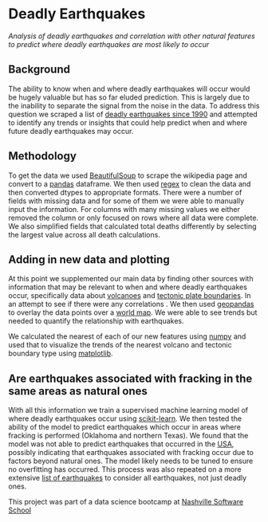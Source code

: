 # Deadly Earthquakes
*Analysis of deadly earthquakes and correlation with other natural features to predict where deadly earthquakes are most likely to occur*

## Background
The ability to know when and where deadly earthquakes will occur would be hugely valuable but has so far eluded prediction. This is largely due to the inability to separate the signal from the noise in the data. To address this question we scraped a list of <a href="https://en.wikipedia.org/wiki/List_of_deadly_earthquakes_since_1900" target="_blank">deadly earthquakes since 1990</a> and attempted to identify any trends or insights that could help predict when and where future deadly earthquakes may occur. 

## Methodology
To get the data we used <a href="https://www.crummy.com/software/BeautifulSoup/bs4/doc/" target="_blank">BeautifulSoup</a> to scrape the wikipedia page and convert to a <a href="https://pandas.pydata.org/pandas-docs/version/0.22.0/" target="_blank">pandas</a> dataframe. We then used <a href="https://docs.python.org/3/howto/regex.html" target="_blank">regex</a> to clean the data and then converted dtypes to appropriate formats. There were a number of fields with missing data and for some of them we were able to manually input the information. For columns with many missing values we either removed the column or only focused on rows where all data were complete. We also simplified fields that calculated total deaths differently by selecting the largest value across all death calculations. 

## Adding in new data and plotting
At this point we supplemented our main data by finding other sources with information that may be relevant to when and where deadly earthquakes occur, specifically data about <a href="http://volcano.oregonstate.edu/volcano_table" target="_blank">volcanoes</a> and <a href="https://github.com/fraxen/tectonicplates" target="_blank">tectonic plate boundaries</a>. In an attempt to see if there were any correlations . We then used <a href="http://geopandas.org/" target="_blank">geopandas</a> to overlay the data points over a <a href="https://github.com/Stefie/geojson-world" target="_blank">world map</a>. We were able to see trends but needed to quantify the relationship with earthquakes.

We calculated the nearest of each of our new features using <a href="http://www.numpy.org/" target="_blank">numpy</a> and used that to visualize the trends of the nearest volcano and tectonic boundary type using <a href="https://matplotlib.org/" target="_blank">matplotlib</a>. 

## Are earthquakes associated with fracking in the same areas as natural ones
With all this information we train a supervised machine learning model of where deadly earthquakes occur using <a href="http://scikit-learn.org/stable/index.html" target="_blank">scikit-learn</a>. We then tested the ability of the model to predict earthquakes which occur in areas where fracking is performed (Oklahoma and northern Texas). We found that the model was not able to predict earthquakes that occurred in the <a href="https://github.com/johan/world.geo.json/tree/master/countries" target="_blank">USA</a>, possibly indicating that earthquakes associated with fracking occur due to factors beyond natural ones. The model likely needs to be tuned to ensure no overfitting has occurred. This process was also repeated on a more extensive <a href="https://volcano.si.edu/E3/" target="_blank">list of earthquakes</a> to consider all earthquakes, not just deadly ones.

This project was part of a data science bootcamp at <a href="http://nashvillesoftwareschool.com/" target="_blank">Nashville Software School</a>
